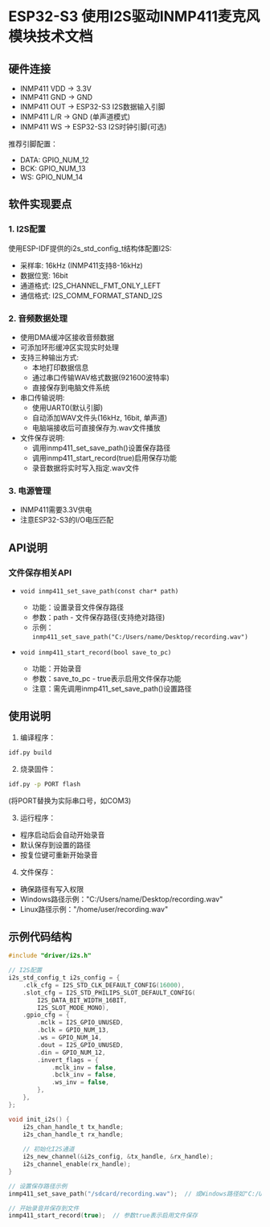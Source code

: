 # ESP32-S3 使用I2S驱动INMP411麦克风模块技术文档

## 硬件连接
- INMP411 VDD → 3.3V
- INMP411 GND → GND
- INMP411 OUT → ESP32-S3 I2S数据输入引脚
- INMP411 L/R → GND (单声道模式)
- INMP411 WS → ESP32-S3 I2S时钟引脚(可选)

推荐引脚配置：
- DATA: GPIO_NUM_12
- BCK: GPIO_NUM_13  
- WS: GPIO_NUM_14

## 软件实现要点

### 1. I2S配置
使用ESP-IDF提供的i2s_std_config_t结构体配置I2S:
- 采样率: 16kHz (INMP411支持8-16kHz)
- 数据位宽: 16bit
- 通道格式: I2S_CHANNEL_FMT_ONLY_LEFT
- 通信格式: I2S_COMM_FORMAT_STAND_I2S

### 2. 音频数据处理
- 使用DMA缓冲区接收音频数据
- 可添加环形缓冲区实现实时处理
- 支持三种输出方式:
  * 本地打印数据信息
  * 通过串口传输WAV格式数据(921600波特率)
  * 直接保存到电脑文件系统
- 串口传输说明:
  - 使用UART0(默认引脚)
  - 自动添加WAV文件头(16kHz, 16bit, 单声道)
  - 电脑端接收后可直接保存为.wav文件播放
- 文件保存说明:
  - 调用inmp411_set_save_path()设置保存路径
  - 调用inmp411_start_record(true)启用保存功能
  - 录音数据将实时写入指定.wav文件

### 3. 电源管理
- INMP411需要3.3V供电
- 注意ESP32-S3的I/O电压匹配

## API说明

### 文件保存相关API
- `void inmp411_set_save_path(const char* path)`
  - 功能：设置录音文件保存路径
  - 参数：path - 文件保存路径(支持绝对路径)
  - 示例：`inmp411_set_save_path("C:/Users/name/Desktop/recording.wav")`

- `void inmp411_start_record(bool save_to_pc)`
  - 功能：开始录音
  - 参数：save_to_pc - true表示启用文件保存功能
  - 注意：需先调用inmp411_set_save_path()设置路径

## 使用说明

1. 编译程序：
```bash
idf.py build
```

2. 烧录固件：
```bash
idf.py -p PORT flash
```
(将PORT替换为实际串口号，如COM3)

3. 运行程序：
- 程序启动后会自动开始录音
- 默认保存到设置的路径
- 按复位键可重新开始录音

4. 文件保存：
- 确保路径有写入权限
- Windows路径示例："C:/Users/name/Desktop/recording.wav"
- Linux路径示例："/home/user/recording.wav"

## 示例代码结构
```c
#include "driver/i2s.h"

// I2S配置
i2s_std_config_t i2s_config = {
    .clk_cfg = I2S_STD_CLK_DEFAULT_CONFIG(16000),
    .slot_cfg = I2S_STD_PHILIPS_SLOT_DEFAULT_CONFIG(
        I2S_DATA_BIT_WIDTH_16BIT, 
        I2S_SLOT_MODE_MONO),
    .gpio_cfg = {
        .mclk = I2S_GPIO_UNUSED,
        .bclk = GPIO_NUM_13,
        .ws = GPIO_NUM_14,
        .dout = I2S_GPIO_UNUSED,
        .din = GPIO_NUM_12,
        .invert_flags = {
            .mclk_inv = false,
            .bclk_inv = false,
            .ws_inv = false,
        },
    },
};

void init_i2s() {
    i2s_chan_handle_t tx_handle;
    i2s_chan_handle_t rx_handle;
    
    // 初始化I2S通道
    i2s_new_channel(&i2s_config, &tx_handle, &rx_handle);
    i2s_channel_enable(rx_handle);
}

// 设置保存路径示例
inmp411_set_save_path("/sdcard/recording.wav");  // 或Windows路径如"C:/Users/name/Desktop/recording.wav"

// 开始录音并保存到文件
inmp411_start_record(true);  // 参数true表示启用文件保存